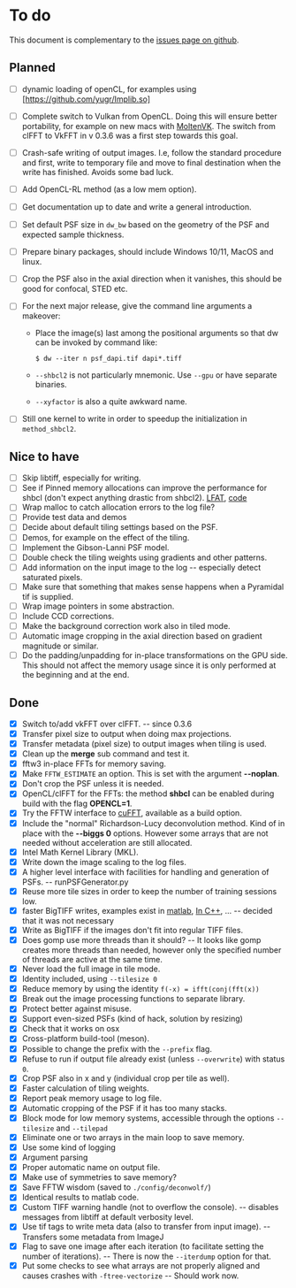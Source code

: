 # To do

This document is complementary to the [issues page on
github](https://github.com/elgw/deconwolf/issues).

## Planned

- [ ] dynamic loading of openCL, for examples using [https://github.com/yugr/Implib.so]

- [ ] Complete switch to Vulkan from OpenCL. Doing this will ensure
      better portability, for example on new macs with
      [MoltenVK](https://github.com/KhronosGroup/MoltenVK). The switch
      from clFFT to VkFFT in v 0.3.6 was a first step towards this goal.

- [ ] Crash-safe writing of output images. I.e, follow the standard
  procedure and first, write to temporary file and move to final
  destination when the write has finished. Avoids some bad luck.

- [ ] Add OpenCL-RL method (as a low mem option).

- [ ] Get documentation up to date and write a general introduction.

- [ ] Set default PSF size in `dw_bw` based on the geometry of the PSF
and expected sample thickness.

- [ ] Prepare binary packages, should include Windows 10/11, MacOS and
      linux.

- [ ] Crop the PSF also in the axial direction when it vanishes, this
      should be good for confocal, STED etc.

- [ ] For the next major release, give the command line arguments a makeover:

  - Place the image(s) last among the positional arguments so that dw
    can be invoked by command like:

    ```
    $ dw --iter n psf_dapi.tif dapi*.tiff
    ```

  - `--shbcl2` is not particularly mnemonic. Use `--gpu` or have
    separate binaries.

  - `--xyfactor` is also a quite awkward name.

- [ ] Still one kernel to write in order to speedup the initialization
      in `method_shbcl2`.

## Nice to have
- [ ] Skip libtiff, especially for writing.
- [ ] See if Pinned memory allocations can improve the performance for shbcl (don't expect anything drastic from shbcl2).
[LFAT](https://ltfat.github.io/notes/ltfatnote017.pdf),
[code](https://github.com/ltfat/ltfat/blob/master/fourier/nextfastfft.m)
- [ ] Wrap malloc to catch allocation errors to the log file?
- [ ] Provide test data and demos
- [ ] Decide about default tiling settings based on the PSF.
- [ ] Demos, for example on the effect of the tiling.
- [ ] Implement the Gibson-Lanni PSF model.
- [ ] Double check the tiling weights using gradients and other patterns.
- [ ] Add information on the input image to the log -- especially
detect saturated pixels.
- [ ] Make sure that something that makes sense happens when a
Pyramidal tif is supplied.
- [ ] Wrap image pointers in some abstraction.
- [ ] Include CCD corrections.
- [ ] Make the background correction work also in tiled mode.
- [ ] Automatic image cropping in the axial direction based on
      gradient magnitude or similar.
- [ ] Do the padding/unpadding for in-place transformations on the GPU
      side. This should not affect the memory usage since it is only
      performed at the beginning and at the end.

## Done
- [x] Switch to/add vkFFT over clFFT. -- since 0.3.6
- [x] Transfer pixel size to output when doing max projections.
- [x] Transfer metadata (pixel size) to output images when tiling is used.
- [x] Clean up the **merge** sub command and test it.
- [x] fftw3 in-place FFTs for memory saving.
- [x] Make `FFTW_ESTIMATE` an option. This is set with the argument **--noplan**.
- [x] Don't crop the PSF unless it is needed.
- [x] OpenCL/clFFT for the FFTs: the method **shbcl** can be enabled
during build with the flag **OPENCL=1**.
- [x] Try the FFTW interface to
[cuFFT](https://docs.nvidia.com/cuda/cufft/index.html#fftw-supported-interface),
available as a build option.
- [x] Include the "normal" Richardson-Lucy deconvolution method. Kind
of in place with the **--biggs 0** options. However some arrays
that are not needed without acceleration are still allocated.
- [x] Intel Math Kernel Library (MKL).
- [x] Write down the image scaling to the log files.
- [x] A higher level interface with facilities for handling and
generation of PSFs. -- runPSFGenerator.py
- [x] Reuse more tile sizes in order to keep the number of training sessions low.
- [x] faster BigTIFF writes, examples exist in
[matlab](https://github.com/rharkes/Fast_Tiff_Write/blob/master/Fast_BigTiff_Write.m),
[In C++](https://github.com/jkriege2/TinyTIFF), ... -- decided
that it was not necessary
- [x] Write as BigTIFF if the images don't fit into regular TIFF files.
- [x] Does gomp use more threads than it should? -- It looks like gomp
creates more threads than needed, however only the specified
number of threads are active at the same time.
- [x] Never load the full image in tile mode.
- [x] Identity included, using `--tilesize 0`
- [x] Reduce memory by using the identity `f(-x) = ifft(conj(fft(x))`
- [x] Break out the image processing functions to separate library.
- [x] Protect better against misuse.
- [x] Support even-sized PSFs (kind of hack, solution by resizing)
- [x] Check that it works on osx
- [x] Cross-platform build-tool (meson).
- [x] Possible to change the prefix with the `--prefix` flag.
- [x] Refuse to run if output file already exist (unless
`--overwrite`) with status `0`.
- [x] Crop PSF also in x and y (individual crop per tile as well).
- [x] Faster calculation of tiling weights.
- [x] Report peak memory usage to log file.
- [x] Automatic cropping of the PSF if it has too many stacks.
- [x] Block mode for low memory systems, accessible through the
options `--tilesize` and `--tilepad`
- [x] Eliminate one or two arrays in the main loop to save memory.
- [x] Use some kind of logging
- [x] Argument parsing
- [x] Proper automatic name on output file.
- [x] Make use of symmetries to save memory?
- [x] Save FFTW wisdom (saved to `./config/deconwolf/`)
- [x] Identical results to matlab code.
- [x] Custom TIFF warning handle (not to overflow the console). --
disables messages from libtiff at default verbosity level.
- [x] Use tif tags to write meta data (also to transfer from input
image). -- Transfers some metadata from ImageJ
- [x] Flag to save one image after each iteration (to facilitate
setting the number of iterations). -- There is now the
`--iterdump` option for that.
- [x] Put some checks to see what arrays are not properly aligned and
causes crashes with `-ftree-vectorize` -- Should work now.
